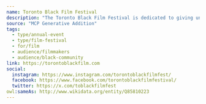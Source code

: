 ```yaml
---
name: Toronto Black Film Festival
description: "The Toronto Black Film Festival is dedicated to giving unique voices in cinema the opportunity to present audiences with new ways of looking at the world. A dynamic, refreshing and audacious Festival whose ambition is to encourage the development of the independent film industry and to promote more films on the reality of Black people from around the Globe."
source: "MCP Generative Addition"
tags:
  - type/annual-event
  - type/film-festival
  - for/film
  - audience/filmmakers
  - audience/black-community
link: https://torontoblackfilm.com
social:
  instagram: https://www.instagram.com/torontoblackfilmfest/
  facebook: https://www.facebook.com/torontoblackfilmfestival/
  twitter: https://x.com/toblackfilmfest
owl:sameAs: http://www.wikidata.org/entity/Q85810223
---
```

